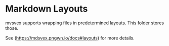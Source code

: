 # Markdown Layouts
mvsvex supports wrapping files in predetermined layouts. This folder stores those.

See (https://mdsvex.pngwn.io/docs#layouts) for more details.
